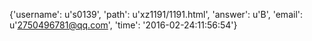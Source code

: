 {'username': u's0139', 'path': u'xz1191/1191.html', 'answer': u'B', 'email': u'2750496781@qq.com', 'time': '2016-02-24:11:56:54'}